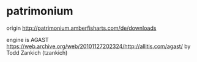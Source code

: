 # patrimonium

origin http://patrimonium.amberfisharts.com/de/downloads

engine is AGAST https://web.archive.org/web/20101127202324/http://allitis.com/agast/ by Todd Zankich (tzankich)
